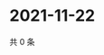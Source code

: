 # 2021-11-22

共 0 条

<!-- BEGIN WEIBO -->
<!-- 最后更新时间 Mon Nov 22 2021 03:07:01 GMT+0800 (China Standard Time) -->

<!-- END WEIBO -->
